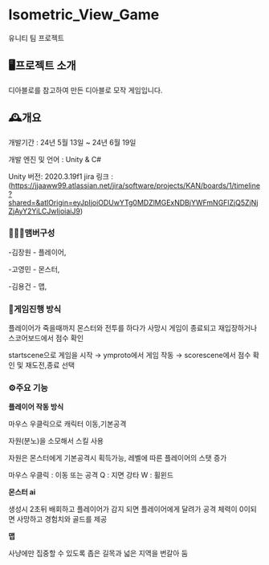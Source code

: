 # Isometric_View_Game
유니티 팀 프로젝트

## 🖥️프로젝트 소개
디아블로를 참고하여 만든 디아블로 모작 게임입니다.

## 🕰️개요
개발기간 : 24년 5월 13일 ~ 24년 6월 19일

개발 엔진 및 언어 : Unity & C#

Unity 버전: 2020.3.19f1
jira 링크 : (https://jjaaww99.atlassian.net/jira/software/projects/KAN/boards/1/timeline?shared=&atlOrigin=eyJpIjoiODUwYTg0MDZlMGExNDBjYWFmNGFlZjQ5ZjNjZjAyY2YiLCJwIjoiaiJ9)

### 🧑‍🤝‍🧑맴버구성
-김장원 - 플레이어,

-고영민 - 몬스터,

-김용건 - 맵,

### 📌게임진행 방식

플레이어가 죽을때까지 몬스터와 전투를 하다가 사망시 게임이 종료되고 재입장하거나 스코어보드에서 점수 확인

startscene으로 게임을 시작 → ymproto에서 게임 작동 → scorescene에서 점수 확인 및 재도전,종료 선택

### ⚙️주요 기능

**플레이어 작동 방식**

마우스 우클릭으로 캐릭터 이동,기본공격

자원(분노)을 소모해서 스킬 사용

자원은 몬스터에게 기본공격시 획득가능, 레벨에 따른 플레이어의 스탯 증가

마우스 우클릭 : 이동 또는 공격
Q : 지면 강타
W : 휠윈드

**몬스터 ai**

생성시 2초뒤 배회하고 플레이어가 감지 되면 플레이어에게 달려가 공격
체력이 0이되면 사망하고 경험치와 골드를 제공

**맵**

사냥에만 집중할 수 있도록 좁은 길목과 넓은 지역을 번갈아 둠
